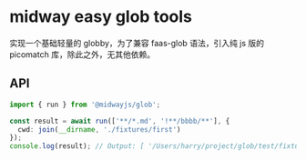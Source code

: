 # midway easy glob tools

实现一个基础轻量的 globby，为了兼容 faas-glob 语法，引入纯 js 版的 picomatch 库，除此之外，无其他依赖。

## API

```ts
import { run } from '@midwayjs/glob';

const result = await run(['**/*.md', '!**/bbbb/**'], {
  cwd: join(__dirname, './fixtures/first')
});
console.log(result); // Output: [ '/Users/harry/project/glob/test/fixtures/first/a.md' ]

```